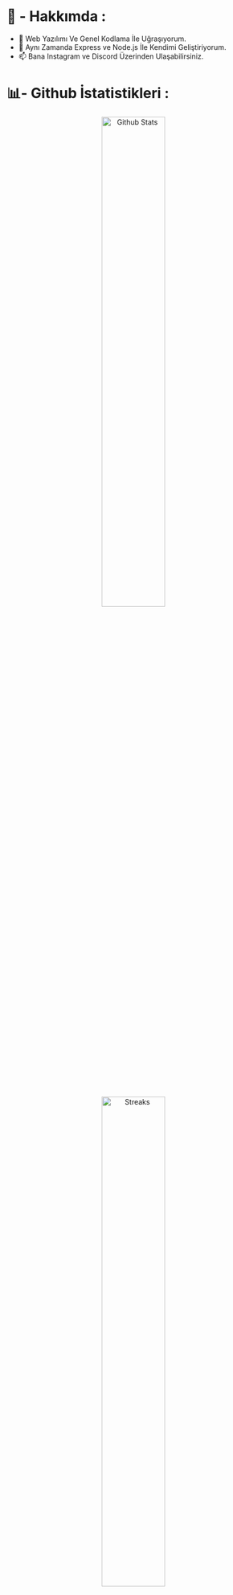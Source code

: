 # 💫 - Hakkımda :
- 👀 Web Yazılımı Ve Genel Kodlama İle Uğraşıyorum.
- 🌱 Aynı Zamanda Express ve Node.js İle Kendimi Geliştiriyorum.
- 📫 Bana Instagram ve Discord Üzerinden Ulaşabilirsiniz.

# 📊- Github İstatistikleri :

<p align="center">
  <a href="https://github.com/AtaGalata"><img title="Github Stats" width="50%" src="https://github-readme-stats.vercel.app/api?username=atagalata&theme=dark&hide_border=true"></a>
  <a href="https://github.com/AtaGalata"><img title="Streaks" width="50%" src="https://github-readme-streak-stats.herokuapp.com/?user=atagalata&theme=dark&hide_border=true"></a>
  <a href="https://github.com/AtaGalata"><img title="Most Used Languages" width="50%" src="https://github-readme-stats.vercel.app/api/top-langs/?username=atagalata&theme=dark&hide_border=true&include_all_commits=true&layout=compact"></a>
</p>

# 🌐- Sosyal Medyalar :

<p align="center">
  <a href="https://discord.com/users/626847465601236992"><img title="Discord" src="https://img.shields.io/badge/Discord-%237289DA.svg?logo=discord&logoColor=white"></a>
  <a href="https://instagram.com/dxmrr_ayberk"><img title="Instagram" src="https://img.shields.io/badge/Instagram-%23E4405F.svg?logo=Instagram&logoColor=white"></a>
  <a href="https://youtube.com/@AtaGalata"><img title="YouTube" src="https://img.shields.io/badge/YouTube-%23FF0000.svg?logo=YouTube&logoColor=white"></a>
</p>

# 💻 - Bildiğim Diller :

 ![HTML](https://img.shields.io/badge/html5-%23E34F26.svg?style=flat-square&logo=html5&logoColor=white) ![JavaScript](https://img.shields.io/badge/javascript-%23323330.svg?style=flat-square&logo=javascript&logoColor=%23F7DF1E) ![Python](https://img.shields.io/badge/python-3670A0?style=flat-square&logo=python&logoColor=ffdd54) ![Cloudflare](https://img.shields.io/badge/Cloudflare-F38020?style=flat-square&logo=Cloudflare&logoColor=white) ![Express.js](https://img.shields.io/badge/express.js-%23404d59.svg?style=flat-square&logo=express&logoColor=%2361DAFB) ![NodeJS](https://img.shields.io/badge/node.js-6DA55F?style=flat-square&logo=node.js&logoColor=white)  ![MongoDB](https://img.shields.io/badge/MongoDB-%234ea94b.svg?style=flat-square&logo=mongodb&logoColor=white) ![MySQL](https://img.shields.io/badge/mysql-%2300f.svg?style=flat-square&logo=mysql&logoColor=white) ![SQLite](https://img.shields.io/badge/sqlite-%2307405e.svg?style=flat-square&logo=sqlite&logoColor=white) 

### Ziyaret Ettiğin İçin Teşekkürler
---
[![](https://visitcount.itsvg.in/api?id=AtaGalata&label=Ziyaret%20Say%C4%B1s%C4%B1&color=12&icon=2&pretty=false)](https://visitcount.itsvg.in)

